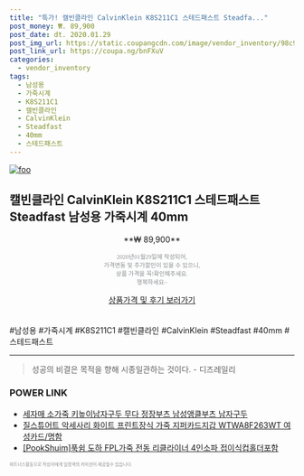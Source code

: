 ```yaml
--- 
title: "특가! 캘빈클라인 CalvinKlein K8S211C1 스테드패스트 Steadfa..." 
post_money: ₩. 89,900 
post_date: dt. 2020.01.29 
post_img_url: https://static.coupangcdn.com/image/vendor_inventory/98c9/aabfa06cab749e87398919770c9de4c71c0ded92be441d76d47d81547261.jpg 
post_link_url: https://coupa.ng/bnFXuV 
categories: 
  - vendor_inventory 
tags: 
  - 남성용 
  - 가죽시계 
  - K8S211C1 
  - 캘빈클라인 
  - CalvinKlein 
  - Steadfast 
  - 40mm 
  - 스테드패스트 
--- 
```

[![foo](https://static.coupangcdn.com/image/vendor_inventory/98c9/aabfa06cab749e87398919770c9de4c71c0ded92be441d76d47d81547261.jpg)](https://coupa.ng/bnFXuV) 

## 캘빈클라인 CalvinKlein K8S211C1 스테드패스트 Steadfast 남성용 가죽시계 40mm 
<p style="text-align: center;">**₩ 89,900**</p> 
<p style="text-align: center;"><span style="color: #898c8f; font-family: Georgia,Times,serif; font-size: 0.75em;">2020년01월29일에 작성되어, <br>가격변동 및 추가할인이 있을 수 있으니,<br> 상품 가격을 꼭!확인해주세요.<br>행복하세요~</span> 
</p>	 
<div markdown="0" style="text-align: center;"><a href="https://coupa.ng/bnFXuV" class="btn btn--success">상품가격 및 후기 보러가기</a></div> 
<br><br> 
  #남성용 #가죽시계 #K8S211C1 #캘빈클라인 #CalvinKlein #Steadfast #40mm #스테드패스트 
<hr> 

> 성공의 비결은 목적을 향해 시종일관하는 것이다. - 디즈레일리 


### POWER LINK

* <a href="https://blog.naver.com/sakai111/221785181999" target="_blank">세자매 소가죽 키높이남자구두 무다 정장부츠 남성앵클부츠 남자구두</a>
* <a href="https://blog.naver.com/fasyy4321/221784092136" target="_blank">질스튜어트 악세사리 화이트 프린트장식 가죽 지퍼카드지갑 WTWA8F263WT 여성카드/명함</a>
* <a href="https://blog.naver.com/santokki14/221784294586" target="_blank">[PookShuim]푹쉼 도하 FPL가죽 전동 리클라이너 4인소파 접이식컵홀더포함</a>

<span style="color: #898c8f; font-family: Georgia,Times,serif; font-size: 0.55em;">파트너스활동으로 작성자에게 일정액의 커미션이 제공될수 있습니다.</span> 
